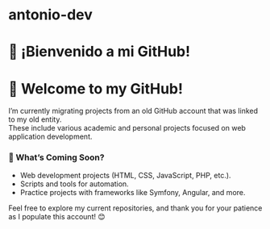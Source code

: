 # antonio-dev
# 👋 ¡Bienvenido a mi GitHub!  
# 👋 Welcome to my GitHub!  

I’m currently migrating projects from an old GitHub account that was linked to my old entity.  
These include various academic and personal projects focused on web application development.  

### 🚧 What’s Coming Soon?  
- Web development projects (HTML, CSS, JavaScript, PHP, etc.).  
- Scripts and tools for automation.  
- Practice projects with frameworks like Symfony, Angular, and more.  

Feel free to explore my current repositories, and thank you for your patience as I populate this account! 😊  
